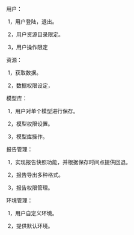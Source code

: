 用户：

​	1，用户登陆，退出。

​	2，用户资源目录限定。

​	3，用户操作限定

资源：

​	1，获取数据。

​	2，数据权限设定，

模型库：

​	1，用户对单个模型进行保存。

​	2，模型权限设置。

​	3，模型库操作。

报告管理：

​	1，实现报告快照功能，并根据保存时间点提供回退。

​	2，报告导出多种格式。

​	3，报告权限管理。

环境管理：

​	1，用户自定义环境。

​	2，提供默认环境。
